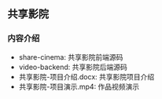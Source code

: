 ## 共享影院

### 内容介绍

* share-cinema: 共享影院前端源码
* video-backend: 共享影院后端源码
* 共享影院-项目介绍.docx: 共享影院项目介绍
* 共享影院-项目演示.mp4: 作品视频演示